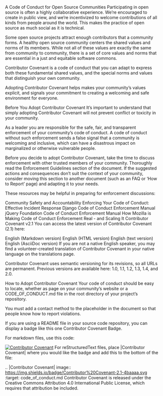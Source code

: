 A Code of Conduct for Open Source Communities
Participating in open source is often a highly collaborative experience. We’re encouraged to create in public view, and we’re incentivized to welcome contributions of all kinds from people around the world. This makes the practice of open source as much social as it is technical.

Some open source projects attract enough contributors that a community forms. A healthy open source community centers the shared values and norms of its members. While not all of these values are exactly the same from community to community, there is a set of core values and norms that are essential in a just and equitable software commons.

Contributor Covenant is a code of conduct that you can adapt to express both these fundamental shared values, and the special norms and values that distinguish your own community.

Adopting Contributor Covenant helps makes your community’s values explicit, and signals your commitment to creating a welcoming and safe environment for everyone.

Before You Adopt Contributor Covenant
It’s important to understand that simply adopting Contributor Covenant will not prevent conflict or toxicity in your community.

As a leader you are responsible for the safe, fair, and transparent enforcement of your community’s code of conduct. A code of conduct without such enforcement sends a false signal that a community is welcoming and inclusive, which can have a disastrous impact on marginalized or otherwise vulnerable people.

Before you decide to adopt Contributor Covenant, take the time to discuss enforcement with other trusted members of your community. Thoroughly read the Enforcement Guidelines section of the document. If the suggested actions and consequences don’t suit the context of your community, consider moving this section to another document (such as an FAQ or ‘How to Report’ page) and adapting it to your needs.

These resources may be helpful in preparing for enforcement discussions:

Community Safety and Accountability
Enforcing Your Code of Conduct: Effective Incident Response
Django Code of Conduct Enforcement Manual
jQuery Foundation Code of Conduct Enforcement Manual
How Mozilla is Making Code of Conduct Enforcement Real - and Scaling It
Contributor Covenant v2.1
You can access the latest version of Contributor Covenant (2.1) here:

English (Markdown version)
English (HTML version)
English (text version)
English (AsciiDoc version)
If you are not a native English speaker, you may find a volunteer-created translation of Contributor Covenant in your native language on the translations page.

Contributor Covenant uses semantic versioning for its revisions, so all URLs are permanent. Previous versions are available here: 1.0, 1.1, 1.2, 1.3, 1.4, and 2.0.

How to Adopt Contributor Covenant
Your code of conduct should be easy to locate, whether as page on your community’s website or a CODE_OF_CONDUCT.md file in the root directory of your project’s repository.

You must add a contact method to the placeholder in the document so that people know how to report violations.

If you are using a README file in your source code repository, you can display a badge like this one Contributor Covenant Badge.

For markdown files, use this code:

[![Contributor Covenant](https://img.shields.io/badge/Contributor%20Covenant-2.1-4baaaa.svg)](code_of_conduct.md)
For reStructuredText files, place |Contributor Covenant| where you would like the badge and add this to the bottom of the file:

.. |Contributor Covenant| image:: https://img.shields.io/badge/Contributor%20Covenant-2.1-4baaaa.svg :target: code_of_conduct.md
Contributor Covenant is released under the Creative Commons Attribution 4.0 International Public License, which requires that attribution be included.

